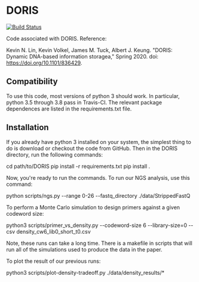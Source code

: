 # DORIS
[![Build Status](https://travis-ci.com/jamesmtuck/DORIS.svg?token=rCvdBqMzwWyNvxxUUbSh&branch=master)](https://travis-ci.com/jamesmtuck/DORIS)

Code associated with DORIS. Reference: 

Kevin N. Lin, Kevin Volkel, James M. Tuck, Albert J. Keung. "DORIS: Dynamic DNA-based information storagea," Spring 2020. doi: https://doi.org/10.1101/836429.

## Compatibility

To use this code, most versions of python 3 should work. In particular, python 3.5 through 3.8 pass in Travis-CI. The relevant package dependences are listed in the requirements.txt file. 

## Installation 

If you already have python 3 installed on your system, the simplest thing to do is download or checkout the code from GitHub.  Then in the DORIS directory, run the following commands:

cd path/to/DORIS
pip install -r requirements.txt
pip install .

Now, you're ready to run the commands. To run our NGS analysis, use this command:

python scripts/ngs.py --range 0-26 --fastq_directory ./data/StrippedFastQ

To perform a Monte Carlo simulation to design primers against a given codeword size:

python3 scripts/primer_vs_density.py --codeword-size 6 --library-size=0 --csv density_cw6_lib0_short_t0.csv

Note, these runs can take a long time.  There is a makefile in scripts that will run all of the simulations used to produce the data in the paper.

To plot the result of our previous runs:

python3 scripts/plot-density-tradeoff.py ./data/density_results/*
